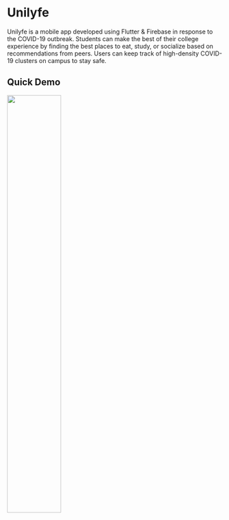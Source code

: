 # Unilyfe
Unilyfe is a mobile app developed using Flutter & Firebase in response to the COVID-19 outbreak. Students can make the best of their college experience by finding the best places to eat, study, or socialize based on recommendations from peers. Users can keep track of high-density COVID-19 clusters on campus to stay safe.

## Quick Demo
<img src="quickdemo.gif" width="50%"/>


